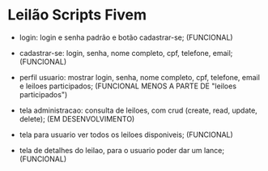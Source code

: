 # Leilão Scripts Fivem

- login: login e senha padrão e botão cadastrar-se; (FUNCIONAL)
- cadastrar-se: login, senha, nome completo, cpf, telefone, email; (FUNCIONAL)
- perfil usuario: mostrar login, senha, nome completo, cpf, telefone, email e leiloes participados; (FUNCIONAL MENOS A PARTE DE "leiloes participados")
- tela administracao: consulta de leiloes, com crud (create, read, update, delete); (EM DESENVOLVIMENTO)

- tela para usuario ver todos os leiloes disponiveis; (FUNCIONAL)
- tela de detalhes do leilao, para o usuario poder dar um lance; (FUNCIONAL)
